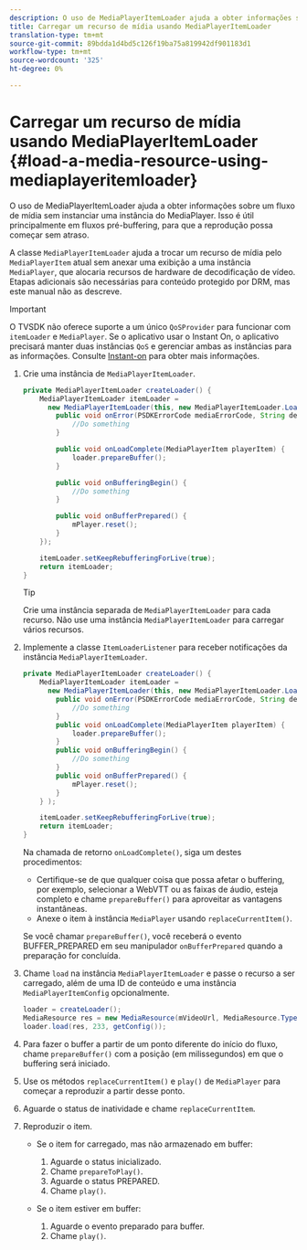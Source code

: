 ```yaml
---
description: O uso de MediaPlayerItemLoader ajuda a obter informações sobre um fluxo de mídia sem instanciar uma instância do MediaPlayer. Isso é útil principalmente em fluxos pré-buffering, para que a reprodução possa começar sem atraso.
title: Carregar um recurso de mídia usando MediaPlayerItemLoader
translation-type: tm+mt
source-git-commit: 89bdda1d4bd5c126f19ba75a819942df901183d1
workflow-type: tm+mt
source-wordcount: '325'
ht-degree: 0%

---
```



# Carregar um recurso de mídia usando MediaPlayerItemLoader {#load-a-media-resource-using-mediaplayeritemloader}

O uso de MediaPlayerItemLoader ajuda a obter informações sobre um fluxo de mídia sem instanciar uma instância do MediaPlayer. Isso é útil principalmente em fluxos pré-buffering, para que a reprodução possa começar sem atraso.

A classe `MediaPlayerItemLoader` ajuda a trocar um recurso de mídia pelo `MediaPlayerItem` atual sem anexar uma exibição a uma instância `MediaPlayer`, que alocaria recursos de hardware de decodificação de vídeo. Etapas adicionais são necessárias para conteúdo protegido por DRM, mas este manual não as descreve.

>[!IMPORTANT]
>
>O TVSDK não oferece suporte a um único `QoSProvider` para funcionar com `itemLoader` e `MediaPlayer`. Se o aplicativo usar o Instant On, o aplicativo precisará manter duas instâncias `QoS` e gerenciar ambas as instâncias para as informações. Consulte [Instant-on](../../android-3x-content-playback-options-android2/buffering-configuration/android-3x-instant-on.md) para obter mais informações.

1. Crie uma instância de `MediaPlayerItemLoader`.

   ```java
   private MediaPlayerItemLoader createLoader() { 
       MediaPlayerItemLoader itemLoader =   
         new MediaPlayerItemLoader(this, new MediaPlayerItemLoader.LoaderListener() { 
           public void onError(PSDKErrorCode mediaErrorCode, String description) { 
               //Do something 
           } 
   
           public void onLoadComplete(MediaPlayerItem playerItem) { 
               loader.prepareBuffer(); 
           } 
   
           public void onBufferingBegin() { 
               //Do something 
           } 
   
           public void onBufferPrepared() { 
               mPlayer.reset(); 
           }  
       }); 
   
       itemLoader.setKeepRebufferingForLive(true); 
       return itemLoader; 
   } 
   ```

   >[!TIP]
   >
   >Crie uma instância separada de `MediaPlayerItemLoader` para cada recurso. Não use uma instância `MediaPlayerItemLoader` para carregar vários recursos.

1. Implemente a classe `ItemLoaderListener` para receber notificações da instância `MediaPlayerItemLoader`.

   ```java
   private MediaPlayerItemLoader createLoader() { 
       MediaPlayerItemLoader itemLoader =   
         new MediaPlayerItemLoader(this, new MediaPlayerItemLoader.LoaderListener() { 
           public void onError(PSDKErrorCode mediaErrorCode, String description) { 
               //Do something 
           } 
           public void onLoadComplete(MediaPlayerItem playerItem) { 
               loader.prepareBuffer(); 
           } 
           public void onBufferingBegin() { 
               //Do something 
           } 
           public void onBufferPrepared() { 
               mPlayer.reset(); 
           }  
       } ); 
   
       itemLoader.setKeepRebufferingForLive(true); 
       return itemLoader; 
   }
   ```

   Na chamada de retorno `onLoadComplete()`, siga um destes procedimentos:

   * Certifique-se de que qualquer coisa que possa afetar o buffering, por exemplo, selecionar a WebVTT ou as faixas de áudio, esteja completo e chame `prepareBuffer()` para aproveitar as vantagens instantâneas.
   * Anexe o item à instância `MediaPlayer` usando `replaceCurrentItem()`.

   Se você chamar `prepareBuffer()`, você receberá o evento BUFFER_PREPARED em seu manipulador `onBufferPrepared` quando a preparação for concluída.
1. Chame `load` na instância `MediaPlayerItemLoader` e passe o recurso a ser carregado, além de uma ID de conteúdo e uma instância `MediaPlayerItemConfig` opcionalmente.

   ```java
   loader = createLoader(); 
   MediaResource res = new MediaResource(mVideoUrl, MediaResource.Type.HLS, metadata); 
   loader.load(res, 233, getConfig());
   ```

1. Para fazer o buffer a partir de um ponto diferente do início do fluxo, chame `prepareBuffer()` com a posição (em milissegundos) em que o buffering será iniciado.
1. Use os métodos `replaceCurrentItem()` e `play()` de `MediaPlayer` para começar a reproduzir a partir desse ponto.
1. Aguarde o status de inatividade e chame `replaceCurrentItem`.
1. Reproduzir o item.

   * Se o item for carregado, mas não armazenado em buffer:

      1. Aguarde o status inicializado.
      1. Chame `prepareToPlay()`.
      1. Aguarde o status PREPARED.
      1. Chame `play()`.
   * Se o item estiver em buffer:

      1. Aguarde o evento preparado para buffer.
      1. Chame `play()`.